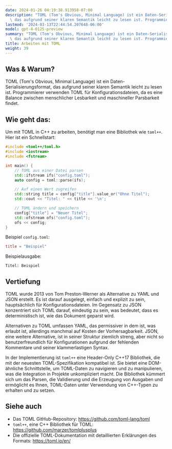 ```yaml
---
date: 2024-01-26 04:19:38.913958-07:00
description: "TOML (Tom's Obvious, Minimal Language) ist ein Daten-Serialisierungsformat,\
  \ das aufgrund seiner klaren Semantik leicht zu lesen ist. Programmierer\u2026"
lastmod: '2024-03-13T22:44:54.207648-06:00'
model: gpt-4-0125-preview
summary: "TOML (Tom's Obvious, Minimal Language) ist ein Daten-Serialisierungsformat,\
  \ das aufgrund seiner klaren Semantik leicht zu lesen ist. Programmierer\u2026"
title: Arbeiten mit TOML
weight: 39
---
```


## Was & Warum?
TOML (Tom's Obvious, Minimal Language) ist ein Daten-Serialisierungsformat, das aufgrund seiner klaren Semantik leicht zu lesen ist. Programmierer verwenden TOML für Konfigurationsdateien, da es eine Balance zwischen menschlicher Lesbarkeit und maschineller Parsbarkeit findet.

## Wie geht das:
Um mit TOML in C++ zu arbeiten, benötigt man eine Bibliothek wie `toml++`. Hier ist ein Schnellstart:

```C++
#include <toml++/toml.h>
#include <iostream>
#include <fstream>

int main() {
    // TOML aus einer Datei parsen
    std::ifstream ifs("config.toml");
    auto config = toml::parse(ifs);

    // Auf einen Wert zugreifen
    std::string title = config["title"].value_or("Ohne Titel");
    std::cout << "Titel: " << title << '\n';

    // TOML ändern und speichern
    config["title"] = "Neuer Titel";
    std::ofstream ofs("config.toml");
    ofs << config;
}
```

Beispiel `config.toml`:
```toml
title = "Beispiel"
```

Beispielausgabe:
```plaintext
Titel: Beispiel
```

## Vertiefung
TOML wurde 2013 von Tom Preston-Werner als Alternative zu YAML und JSON erstellt. Es ist darauf ausgelegt, einfach und explizit zu sein, hauptsächlich für Konfigurationsdateien. Im Gegensatz zu JSON konzentriert sich TOML darauf, eindeutig zu sein, was bedeutet, dass es deterministisch ist, wie das Dokument geparst wird.

Alternativen zu TOML umfassen YAML, das permissiver in dem ist, was erlaubt ist, allerdings manchmal auf Kosten der Vorhersagbarkeit. JSON, eine weitere Alternative, ist in seiner Struktur ziemlich streng, aber nicht so benutzerfreundlich für Konfigurationen aufgrund der fehlenden Kommentare und seiner klammerlastigen Syntax.

In der Implementierung ist `toml++` eine Header-Only C++17 Bibliothek, die mit der neuesten TOML-Spezifikation kompatibel ist. Sie bietet eine DOM-ähnliche Schnittstelle, um TOML-Daten zu navigieren und zu manipulieren, was die Integration in Projekte unkompliziert macht. Die Bibliothek kümmert sich um das Parsen, die Validierung und die Erzeugung von Ausgaben und ermöglicht es Ihnen, TOML-Daten unter Verwendung von C++-Typen zu erhalten und zu setzen.

## Siehe auch
- Das TOML GitHub-Repository: https://github.com/toml-lang/toml
- `toml++`, eine C++ Bibliothek für TOML: https://github.com/marzer/tomlplusplus
- Die offizielle TOML-Dokumentation mit detaillierten Erklärungen des Formats: https://toml.io/en/
